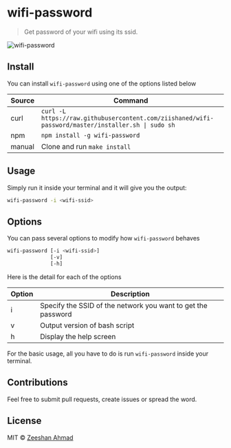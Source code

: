 # wifi-password

> Get password of your wifi using its ssid.

![wifi-password](https://i.imgur.com/Ho5Qsob.png)

## Install

You can install `wifi-password` using one of the options listed below

| Source | Command |
| --- | --- |
| curl | `curl -L https://raw.githubusercontent.com/ziishaned/wifi-password/master/installer.sh \| sudo sh` |
| npm | `npm install -g wifi-password` |
| manual | Clone and run `make install` |

## Usage

Simply run it inside your terminal and it will give you the output:

```bash
wifi-password -i <wifi-ssid>
```

## Options

You can pass several options to modify how `wifi-password` behaves

```bash
wifi-password [-i <wifi-ssid>] 
              [-v]
              [-h]
```

Here is the detail for each of the options 

| Option | Description |
| --- | --- |
| i | Specify the SSID of the network you want to get the password |
| v | Output version of bash script |
| h | Display the help screen |

For the basic usage, all you have to do is run `wifi-password` inside your terminal.

## Contributions

Feel free to submit pull requests, create issues or spread the word.

## License

MIT &copy; [Zeeshan Ahmad](https://twitter.com/ziishaned)
